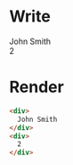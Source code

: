 # Write
  <div>John Smith</div><div>2</div>

# Render
```html
<div>
  John Smith
</div>
<div>
  2
</div>
```